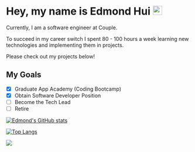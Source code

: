 # Hey, my name is Edmond Hui <img src="https://media.giphy.com/media/hvRJCLFzcasrR4ia7z/giphy.gif" width="25px"> 
Currently, I am a software engineer at Couple. 

To succeed in my career switch I spent 80 - 100 hours a week learning new technologies and implementing them in projects. 

Please check out my projects below!

## My Goals
- [x] Graduate App Academy (Coding Bootcamp)
- [x] Obtain Software Developer Position
- [ ] Become the Tech Lead
- [ ] Retire

[![Edmond's GitHub stats](https://github-readme-stats.vercel.app/api?username=edmondthui)](https://edmondhui.com)

[![Top Langs](https://github-readme-stats.vercel.app/api/top-langs/?username=edmondthui&layout=compact)](https://edmondhui.com)

![](https://komarev.com/ghpvc/?username=edmondthui)
